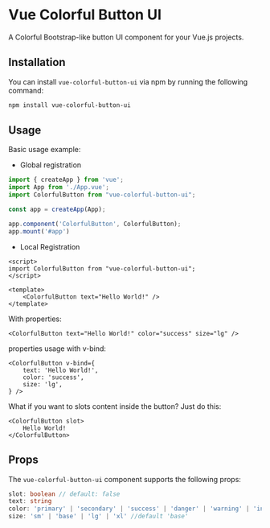 # Vue Colorful Button UI

A Colorful Bootstrap-like button UI component for your Vue.js projects.

## Installation

You can install `vue-colorful-button-ui` via npm by running the following command:

```bash
npm install vue-colorful-button-ui
```

## Usage

Basic usage example:
- Global registration
```js
import { createApp } from 'vue';
import App from './App.vue';
import ColorfulButton from "vue-colorful-button-ui";

const app = createApp(App);

app.component('ColorfulButton', ColorfulButton);
app.mount('#app')
```

- Local Registration
```vue
<script>
import ColorfulButton from "vue-colorful-button-ui";
</script>

<template>
    <ColorfulButton text="Hello World!" />
</template>
```

With properties:

```vue
<ColorfulButton text="Hello World!" color="success" size="lg" />
```

properties usage with v-bind:

```vue
<ColorfulButton v-bind={
    text: 'Hello World!',
    color: 'success',
    size: 'lg',
} />
```

What if you want to slots content inside the button? Just do this:

```vue
<ColorfulButton slot>
    Hello World!
</ColorfulButton>
```

## Props

The `vue-colorful-button-ui` component supports the following props:

```ts
slot: boolean // default: false
text: string
color: 'primary' | 'secondary' | 'success' | 'danger' | 'warning' | 'info' | 'light' | 'dark' // default: 'primary'
size: 'sm' | 'base' | 'lg' | 'xl' //default 'base'
```